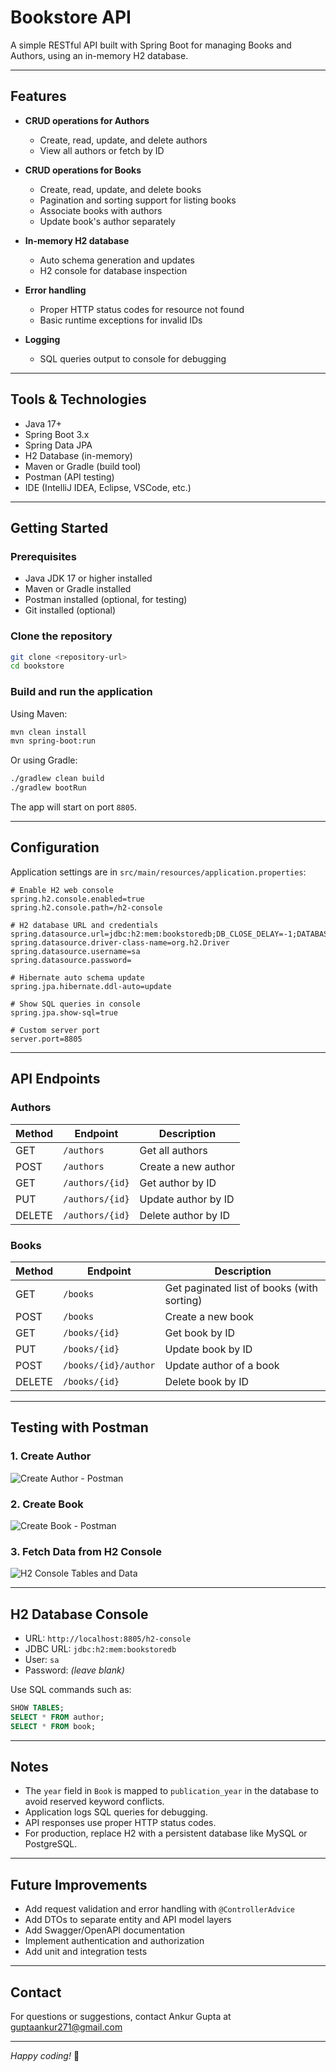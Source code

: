 # Bookstore API

A simple RESTful API built with Spring Boot for managing Books and Authors, using an in-memory H2 database.

---

## Features

- **CRUD operations for Authors**  
  - Create, read, update, and delete authors  
  - View all authors or fetch by ID

- **CRUD operations for Books**  
  - Create, read, update, and delete books  
  - Pagination and sorting support for listing books  
  - Associate books with authors  
  - Update book's author separately

- **In-memory H2 database**  
  - Auto schema generation and updates  
  - H2 console for database inspection

- **Error handling**  
  - Proper HTTP status codes for resource not found  
  - Basic runtime exceptions for invalid IDs

- **Logging**  
  - SQL queries output to console for debugging

---

## Tools & Technologies

- Java 17+  
- Spring Boot 3.x  
- Spring Data JPA  
- H2 Database (in-memory)  
- Maven or Gradle (build tool)  
- Postman (API testing)  
- IDE (IntelliJ IDEA, Eclipse, VSCode, etc.)

---

## Getting Started

### Prerequisites

- Java JDK 17 or higher installed  
- Maven or Gradle installed  
- Postman installed (optional, for testing)  
- Git installed (optional)

### Clone the repository

```bash
git clone <repository-url>
cd bookstore
```

### Build and run the application

Using Maven:

```bash
mvn clean install
mvn spring-boot:run
```

Or using Gradle:

```bash
./gradlew clean build
./gradlew bootRun
```

The app will start on port `8805`.

---

## Configuration

Application settings are in `src/main/resources/application.properties`:

```properties
# Enable H2 web console
spring.h2.console.enabled=true
spring.h2.console.path=/h2-console

# H2 database URL and credentials
spring.datasource.url=jdbc:h2:mem:bookstoredb;DB_CLOSE_DELAY=-1;DATABASE_TO_UPPER=false
spring.datasource.driver-class-name=org.h2.Driver
spring.datasource.username=sa
spring.datasource.password=

# Hibernate auto schema update
spring.jpa.hibernate.ddl-auto=update

# Show SQL queries in console
spring.jpa.show-sql=true

# Custom server port
server.port=8805
```

---

## API Endpoints

### Authors

| Method | Endpoint          | Description           |
| ------ | ----------------- | --------------------- |
| GET    | `/authors`        | Get all authors       |
| POST   | `/authors`        | Create a new author   |
| GET    | `/authors/{id}`   | Get author by ID      |
| PUT    | `/authors/{id}`   | Update author by ID   |
| DELETE | `/authors/{id}`   | Delete author by ID   |

### Books

| Method | Endpoint               | Description               |
| ------ | ---------------------- | ------------------------- |
| GET    | `/books`               | Get paginated list of books (with sorting) |
| POST   | `/books`               | Create a new book         |
| GET    | `/books/{id}`          | Get book by ID            |
| PUT    | `/books/{id}`          | Update book by ID         |
| POST   | `/books/{id}/author`   | Update author of a book   |
| DELETE | `/books/{id}`          | Delete book by ID         |

---

## Testing with Postman

### 1. Create Author

![Create Author - Postman](1.png)

### 2. Create Book

![Create Book - Postman](2.png)

### 3. Fetch Data from H2 Console

![H2 Console Tables and Data](3.png)

---

## H2 Database Console

- URL: `http://localhost:8805/h2-console`  
- JDBC URL: `jdbc:h2:mem:bookstoredb`  
- User: `sa`  
- Password: *(leave blank)*

Use SQL commands such as:

```sql
SHOW TABLES;
SELECT * FROM author;
SELECT * FROM book;
```

---

## Notes

- The `year` field in `Book` is mapped to `publication_year` in the database to avoid reserved keyword conflicts.  
- Application logs SQL queries for debugging.  
- API responses use proper HTTP status codes.  
- For production, replace H2 with a persistent database like MySQL or PostgreSQL.

---

## Future Improvements

- Add request validation and error handling with `@ControllerAdvice`  
- Add DTOs to separate entity and API model layers  
- Add Swagger/OpenAPI documentation  
- Implement authentication and authorization  
- Add unit and integration tests

---

## Contact

For questions or suggestions, contact Ankur Gupta at guptaankur271@gmail.com

---

*Happy coding!* 🚀
